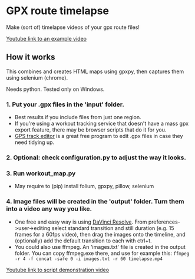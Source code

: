 # GPX route timelapse
Make (sort of) timelapse videos of your gpx route files! 

[Youtube link to an example video](https://www.youtube.com/watch?v=uFagBApJx_A)

## How it works

This combines and creates HTML maps using gpxpy, then captures them using selenium (chrome).

Needs python. Tested only on Windows.

### 1. Put your .gpx files in the 'input' folder. 
  - Best results if you include files from just one region.
  - If you're using a workout tracking service that doesn't have a mass gpx export feature, there may be browser scripts that do it for you.
  - [GPS track editor](http://www.gpstrackeditor.com/) is a great free program to edit .gpx files in case they need tidying up.

### 2. Optional: check configuration.py to adjust the way it looks.


### 3. Run **workout_map.py**
  - May require to (pip) install folium, gpxpy, pillow, selenium


### 4. Image files will be created in the 'output' folder. Turn them into a video any way you like.
   - One free and easy way is using [DaVinci Resolve](https://www.blackmagicdesign.com/products/davinciresolve). From preferences->user->editing select standard transition and still duration (e.g. 15 frames for a 60fps video), then drag the images onto the timeline, and (optionally) add the default transition to each with ctrl+t.
   - You could also use ffmpeg. An 'images.txt' file is created in the output folder. You can copy ffmpeg.exe there, and use for example this:
     `ffmpeg -r 4 -f concat -safe 0 -i images.txt -r 60 timelapse.mp4`   



[Youtube link to script demonstration video](https://www.youtube.com/watch?v=OBF14k_oCPE)

